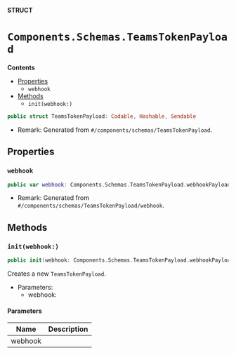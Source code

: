 **STRUCT**

# `Components.Schemas.TeamsTokenPayload`

**Contents**

- [Properties](#properties)
  - `webhook`
- [Methods](#methods)
  - `init(webhook:)`

```swift
public struct TeamsTokenPayload: Codable, Hashable, Sendable
```

- Remark: Generated from `#/components/schemas/TeamsTokenPayload`.

## Properties
### `webhook`

```swift
public var webhook: Components.Schemas.TeamsTokenPayload.webhookPayload?
```

- Remark: Generated from `#/components/schemas/TeamsTokenPayload/webhook`.

## Methods
### `init(webhook:)`

```swift
public init(webhook: Components.Schemas.TeamsTokenPayload.webhookPayload? = nil)
```

Creates a new `TeamsTokenPayload`.

- Parameters:
  - webhook:

#### Parameters

| Name | Description |
| ---- | ----------- |
| webhook |  |